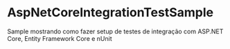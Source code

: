# AspNetCoreIntegrationTestSample

Sample mostrando como fazer setup de testes de integração com ASP.NET Core, Entity Framework Core e nUnit
